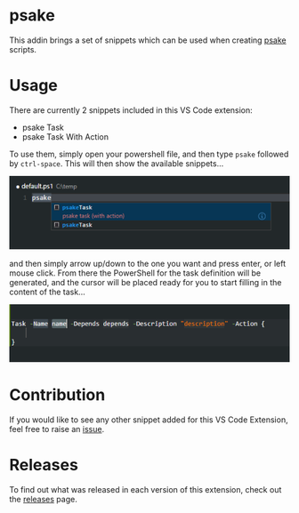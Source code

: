 # psake

This addin brings a set of snippets which can be used when creating [psake](https://github.com/psake/psake) scripts.

# Usage

There are currently 2 snippets included in this VS Code extension:

* psake Task
* psake Task With Action

To use them, simply open your powershell file, and then type `psake` followed by `ctrl-space`.  This will then show the available snippets...

![Available psake Snippets](https://raw.githubusercontent.com/psake/psake-vscode/master/images/Psake-Snippets.png)

and then simply arrow up/down to the one you want and press enter, or left mouse click.  From there the PowerShell for the task definition will be generated, and the cursor will be placed ready for you to start filling in the content of the task...

![Expanded psake Snippet](https://raw.githubusercontent.com/psake/psake-vscode/master/images/Expanded-Psake-Snippet.png)

# Contribution

If you would like to see any other snippet added for this VS Code Extension, feel free to raise an [issue](https://github.com/psake/psake-vscode/issues).

# Releases

To find out what was released in each version of this extension, check out the [releases](https://github.com/psake/psake-vscode/releases) page.